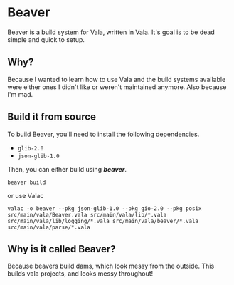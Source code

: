 # Beaver

Beaver is a build system for Vala, written in Vala. It's goal is to be dead simple and quick to setup.

## Why?

Because I wanted to learn how to use Vala and the build systems available were either ones I didn't like or weren't maintained anymore. Also because I'm mad.

## Build it from source

To build Beaver, you'll need to install the following dependencies.

* `glib-2.0`
* `json-glib-1.0`

Then, you can either build using ***beaver***.

```
beaver build
```

or use Valac

```
valac -o beaver --pkg json-glib-1.0 --pkg gio-2.0 --pkg posix src/main/vala/Beaver.vala src/main/vala/lib/*.vala src/main/vala/lib/logging/*.vala src/main/vala/beaver/*.vala src/main/vala/parse/*.vala
```

## Why is it called Beaver?

Because beavers build dams, which look messy from the outside. This builds vala projects, and looks messy throughout!